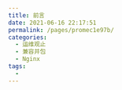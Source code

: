 ```yaml
---
title: 前言
date: 2021-06-16 22:17:51
permalink: /pages/promec1e97b/
categories:
  - 运维观止
  - 兼容并包
  - Nginx
tags:
  - 
---
```

